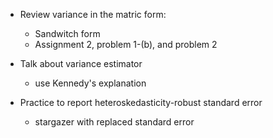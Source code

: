 

+ Review variance in the matric form:
	* Sandwitch form
	* Assignment 2, problem 1-(b), and problem 2

+ Talk about variance estimator
	* use Kennedy's explanation

+ Practice to report heteroskedasticity-robust standard error
	* stargazer with replaced standard error